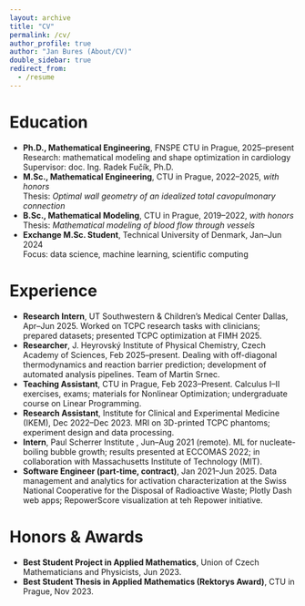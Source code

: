 ```yaml
---
layout: archive
title: "CV"
permalink: /cv/
author_profile: true
author: "Jan Bures (About/CV)"
double_sidebar: true
redirect_from:
  - /resume
---
```


Education
======
- **Ph.D., Mathematical Engineering**, FNSPE CTU in Prague, 2025–present  
  Research: mathematical modeling and shape optimization in cardiology  
  Supervisor: doc. Ing. Radek Fučík, Ph.D.  
- **M.Sc., Mathematical Engineering**, CTU in Prague, 2022–2025, *with honors*  
  Thesis: *Optimal wall geometry of an idealized total cavopulmonary connection*  
- **B.Sc., Mathematical Modeling**, CTU in Prague, 2019–2022, *with honors*  
  Thesis: *Mathematical modeling of blood flow through vessels*
- **Exchange M.Sc. Student**, Technical University of Denmark, Jan–Jun 2024  
  Focus: data science, machine learning, scientific computing  

Experience
======
- **Research Intern**, UT Southwestern & Children’s Medical Center Dallas, Apr–Jun 2025. Worked on TCPC research tasks with clinicians; prepared datasets; presented TCPC optimization at FIMH 2025. <!-- :contentReference[oaicite:19]{index=19} -->
- **Researcher**, J. Heyrovský Institute of Physical Chemistry, Czech Academy of Sciences, Feb 2025–present. Dealing with off-diagonal thermodynamics and reaction barrier prediction; development of automated analysis pipelines. Team of Martin Srnec. <!-- :contentReference[oaicite:20]{index=20} -->
- **Teaching Assistant**, CTU in Prague, Feb 2023–Present. Calculus I–II exercises, exams; materials for Nonlinear Optimization; undergraduate course on Linear Programming. <!-- :contentReference[oaicite:21]{index=21} -->
- **Research Assistant**, Institute for Clinical and Experimental Medicine (IKEM), Dec 2022–Dec 2023. MRI on 3D-printed TCPC phantoms; experiment design and data processing. <!-- :contentReference[oaicite:22]{index=22} -->
- **Intern**, Paul Scherrer Institute , Jun–Aug 2021 (remote). ML for nucleate-boiling bubble growth; results presented at ECCOMAS 2022; in collaboration with Massachusetts Institute of Technology (MIT). <!-- :contentReference[oaicite:23]{index=23} -->
- **Software Engineer (part-time, contract)**, Jan 2021–Jun 2025. Data management and analytics for activation characterization at the Swiss National Cooperative for the Disposal of Radioactive Waste; Plotly Dash web apps; RepowerScore visualization at teh Repower initiative. <!-- :contentReference[oaicite:24]{index=24} -->

Honors & Awards
======
- **Best Student Project in Applied Mathematics**, Union of Czech Mathematicians and Physicists, Jun 2023. <!-- :contentReference[oaicite:17]{index=17} -->
- **Best Student Thesis in Applied Mathematics (Rektorys Award)**, CTU in Prague, Nov 2023. <!-- :contentReference[oaicite:18]{index=18} -->
